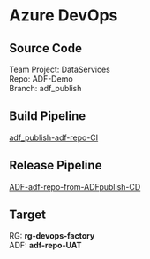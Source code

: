 # Azure DevOps

## Source Code
Team Project: DataServices  
Repo: ADF-Demo  
Branch: adf_publish

## Build Pipeline
[adf_publish-adf-repo-CI](https://dev.azure.com/sqlplayer/DataServices/_build?definitionId=35)

## Release Pipeline
[ADF-adf-repo-from-ADFpublish-CD](https://dev.azure.com/sqlplayer/DataServices/_release?_a=releases&view=all&definitionId=6)


## Target
RG: **rg-devops-factory**  
ADF: **adf-repo-UAT**
